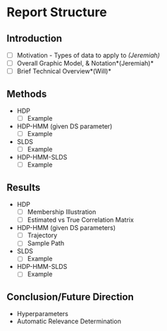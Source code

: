Report Structure
================

Introduction
------------

-	[ ] Motivation - Types of data to apply to *(Jeremiah)*
-	[ ] Overall Graphic Model, & Notation*(Jeremiah)*
-	[ ] Brief Technical Overview*(Will)*

Methods
-------

-	HDP
	-	[ ] Example
-	HDP-HMM (given DS parameter)
	-	[ ] Example
-	SLDS
	-	[ ] Example
-	HDP-HMM-SLDS
	-	[ ] Example

Results
-------

-	HDP
	-	[ ] Membership Illustration
	-	[ ] Estimated vs True Correlation Matrix
-	HDP-HMM (given DS parameters)
	-	[ ] Trajectory
	-	[ ] Sample Path
-	SLDS
	-	[ ] Example
-	HDP-HMM-SLDS
	-	[ ] Example

Conclusion/Future Direction
---------------------------

-	Hyperparameters
-	Automatic Relevance Determination
